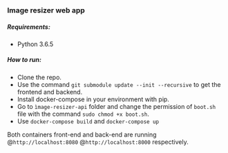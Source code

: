### Image resizer web app

##### Requirements:
- Python 3.6.5

##### How to run:
- Clone the repo.
- Use the command `git submodule update --init --recursive` to get the frontend and backend.
- Install docker-compose in your environment with pip.
- Go to `ìmage-resizer-api` folder and change the permission of `boot.sh` file with the command `sudo chmod +x boot.sh`.
- Use `docker-compose build` and `docker-compose up`

Both containers front-end and back-end are running @`http://localhost:8080` @`http://localhost:8000` respectively.